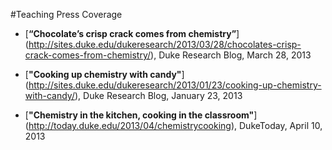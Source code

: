 #Teaching Press Coverage

* [**“Chocolate’s crisp crack comes from chemistry”**] (http://sites.duke.edu/dukeresearch/2013/03/28/chocolates-crisp-crack-comes-from-chemistry/), 
Duke Research Blog,
March 28, 2013

* [**"Cooking up chemistry with candy"**] (http://sites.duke.edu/dukeresearch/2013/01/23/cooking-up-chemistry-with-candy/),
Duke Research Blog,
January 23, 2013

* [**"Chemistry in the kitchen, cooking in the classroom"**] (http://today.duke.edu/2013/04/chemistrycooking),
DukeToday,
April 10, 2013
